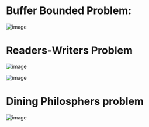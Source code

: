 # Buffer Bounded Problem:

![image](https://user-images.githubusercontent.com/123716596/232083663-5f49c538-2fe2-49a8-b068-648f3d1093ba.png)

# Readers-Writers Problem
![image](https://user-images.githubusercontent.com/123716596/232091043-86fc9ee3-aaff-474a-813b-3c5fd15abf2b.png)

![image](https://user-images.githubusercontent.com/123716596/232085129-d8db3842-58e5-43eb-ae9f-abb7b905002b.png)


# Dining Philosphers problem

![image](https://user-images.githubusercontent.com/123716596/232089288-92e51672-23bb-49ac-bbbe-ce3c081f157b.png)
